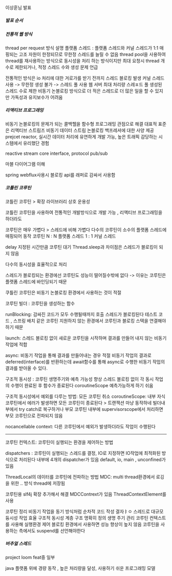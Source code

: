 이상훈님 발표

##### 발표 순서
##### 전통적 웹 방식
thread per request 방식 설명
플랫폼 스레드 : 플랫폼 스레드와 커널 스레드가 1:1 매핑되는 고조 자원이 한정되므로 무한정 스레드를 늘릴 수 없음
thread pool을 사용하여 thread를 재사용하는 방식으로 동시성을 처리 하는 방식이지만
최대 요청시 thread 개수로 제한되거나, 적정 스레드 수와 생성 문제 언급

전통적인 방식은 io 처리에 대한 겨로가를 받기 전까지 스레드 블로킹 발생
커널 스레드 사용 -> 무한정 생성 불가 -> 스레드 풀 사용
웹 서버 최대 처리량 스레ㅍ드 풀 생성된 스레드 수로 제한
비동기 논블로킹 방식으로 더 적은 스레드로 더 많은 일을 할 수 있지만 가독성과 유지보수가 어려움


##### 리액티브 프로그래밍
비동기 논블로킹의 문제가 되는 콜백헬을 함수형 프로그래밍 관점으로 해결
대표적 표준은 리액티브 스트림즈
비동기 데이터 스트림 논블로킹 백프레셔에 대한 사양 제공
prejcet reactor,
실시간 데이터 처리에 유연하게 개발 가능, 높은 트래픽 감당하는 시스템에서 유리했단 경험

reactive stream core interface, protocol
pub/sub

마블 다이어그램 이해

spring webflux사용시 블로킹 api를 래퍼로 감싸서 사용함
##### 코틀린 코루틴

코틀린 코루틴 > 확장 라이브러리 상호 운용성

코틀린 코루틴을 사용하여 전통적인 개발방식으로 개발 가능 , 리액티브 프로그래밍을 하더라도

코루틴은 매우 가볍다 > 스레드에 비해 가볍다
다수의 코루틴이 소수의 플랫폼 스레드에 매핑되어 동작
코루틴 N : N 플랫폼 스레드 1 : 1 커널 스레드

 delay 지정된 시간만큼 코루틴 대기
Thread.sleep과 차이점은 스레드가 블로킹이 되지 않음

다수의 동시성을 효율적으로 처리

스레드가 블로킹되는 환경에선 코루틴도 성능이 떨어질수밖에 없다 -> 이유는 코루틴은 플랫폼 스레드에 바인딩되기 때문

쿠틀린 코루틴은 비동기 논블로킹 환경에서 사용하는 것이 적절

코루틴 빌더 :
코루틴을 생성하는 함수

runBlocking: 감싸진 코드가 모두 수행될때까지 호출 스레드가 블로킹된다
테스트 코드 , 스프링 배치 같은 코루틴 지원하지 않는 환경에서 코루틴과 블로킹 스택을 연결해야하기 때문

launch: 스레드 블로킹 없이 새로운 코루틴을 시작하며 결과를 만들어 내지 않는 비동기 작업에 적합

async: 비동기 작업을 통해 결과를 만들어내는 경우 적절
비동기 작업의 결과로 deferred(interface)를 반환하는데 await함수를 통해 async로 수행한 비동기 작업의 결과를 받아올 수 있다.


구조적 동시성 : 코루틴 생명주기와 예측 가능성 향상
스레드 블로킹 없이 각 동시 작업의 수행이 완료된 후 함수가 종료된다
coroutineScope 예측가능하게 하기 쉬움

구조적 동시성에서 예외를 다루는 방법: 모든 코루틴 취소
coroutineScope: 내부 자식 코루틴에서 에러가 발생하면 모든 코루틴이 종료된다 > 트랜잭션 마냥 동작하네
빌더내부에서 try catch로 복구하거나
부모 코루틴 내부에 supervisorscope에서 처리하면 부모 코루틴으로 전파되지 않음

nocancellable context: 다른 코루틴에서 예외가 발생하더라도 작업이 수행된다

---

코루틴 컨텍스트: 코루틴이 실행되는 환경을 제어하는 방법

dispatchers : 코루틴이 실행되는 스레드를 결정, IO로 지정하면 IO작업에 최적화된 방식으로 처리된다
내부에 4개의 dispatcher가 있음
default, io, main , unconfined가 있음

ThreadLocal의 데이터를 코루틴에 전파하는 방법
MDC: multi thread환경에서 로깅을 위한 .. 방식  thread에 저장됨

코루틴용 slf4j 확장 추가해서 해결
MDCContrext가 있음
ThreadContextElement를 사용

코루틴 정리
비동기 작업을 동기 방식처럼 순차적 코드 작성
결자ㅑㅇ 스레드로 대규모 듕시성 작업 효율
구조적 동시성 계층 구조 명확히 정의 생명 주기 관리
코루틴 컨텍스트를 사용해 실행환경 제어
블로킹 환경에서 사용하면 성능 향상이 높지 않음
코루틴을 사용하는 측에서도 suspend를 선언해야한다



##### 버추얼 스레드 

project loom feat중 일부

java 플랫폼 위에 경량 동작 , 높은 처리량을 달성, 사용하기 쉬운 프로그래밍 모델


